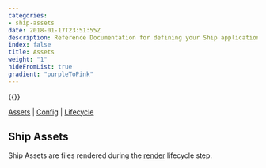 ```yaml
---
categories:
- ship-assets
date: 2018-01-17T23:51:55Z
description: Reference Documentation for defining your Ship application assets
index: false
title: Assets
weight: "1"
hideFromList: true
gradient: "purpleToPink"
---
```


{{<legacynotice>}}

[Assets](/api/ship-assets/assets) | [Config](/api/ship-config/config) | [Lifecycle](/api/ship-lifecycle/lifecycle)

## Ship Assets

Ship Assets are files rendered during the [render](/api/ship-lifecycle/render) lifecycle step.
